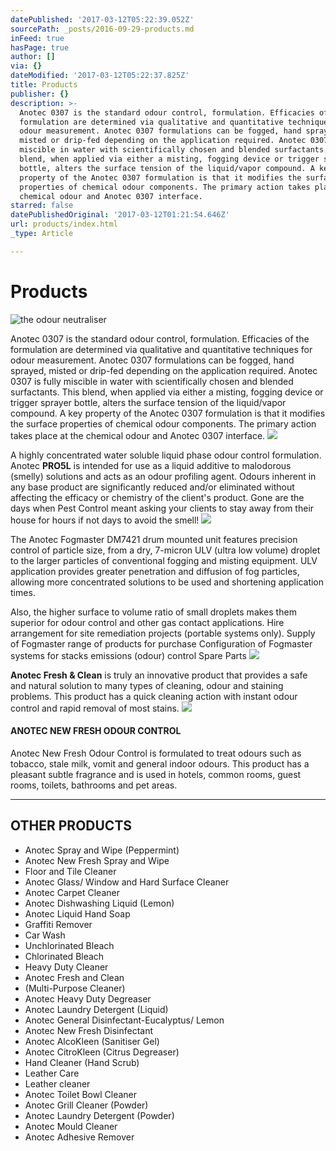 ```yaml
---
datePublished: '2017-03-12T05:22:39.052Z'
sourcePath: _posts/2016-09-29-products.md
inFeed: true
hasPage: true
author: []
via: {}
dateModified: '2017-03-12T05:22:37.825Z'
title: Products
publisher: {}
description: >-
  Anotec 0307 is the standard odour control, formulation. Efficacies of the
  formulation are determined via qualitative and quantitative techniques for
  odour measurement. Anotec 0307 formulations can be fogged, hand sprayed,
  misted or drip-fed depending on the application required. Anotec 0307 is fully
  miscible in water with scientifically chosen and blended surfactants. This
  blend, when applied via either a misting, fogging device or trigger sprayer
  bottle, alters the surface tension of the liquid/vapor compound. A key
  property of the Anotec 0307 formulation is that it modifies the surface
  properties of chemical odour components. The primary action takes place at the
  chemical odour and Anotec 0307 interface.
starred: false
datePublishedOriginal: '2017-03-12T01:21:54.646Z'
url: products/index.html
_type: Article

---
```

# Products
![the odour neutraliser](https://the-grid-user-content.s3-us-west-2.amazonaws.com/049e6dd4-0233-4442-9c65-12a9128bb81a.png)

Anotec 0307 is the standard odour control, formulation. Efficacies of the formulation are determined via qualitative and quantitative techniques for odour measurement. Anotec 0307 formulations can be fogged, hand sprayed, misted or drip-fed depending on the application required. Anotec 0307 is fully miscible in water with scientifically chosen and blended surfactants. This blend, when applied via either a misting, fogging device or trigger sprayer bottle, alters the surface tension of the liquid/vapor compound. A key property of the Anotec 0307 formulation is that it modifies the surface properties of chemical odour components. The primary action takes place at the chemical odour and Anotec 0307 interface.
![](https://s3-us-west-2.amazonaws.com/the-grid-img/p/416a8cfbd172619d993e7a80f54aeb3ec542743d.png)

A highly concentrated water soluble liquid phase odour control formulation. Anotec **PRO5L** is intended for use as a liquid additive to malodorous (smelly) solutions and acts as an odour profiling agent. Odours inherent in any base product are significantly reduced and/or eliminated without affecting the efficacy or chemistry of the client's product. Gone are the days when Pest Control meant asking your clients to stay away from their house for hours if not days to avoid the smell!
![](https://s3-us-west-2.amazonaws.com/the-grid-img/p/874085f32b2e2d1a74fbaa2d98ed0de60a400f4a.png)

The Anotec Fogmaster DM7421 drum mounted unit features precision control of particle size, from a dry, 7-micron ULV (ultra low volume) droplet to the larger particles of conventional fogging and misting equipment. ULV application provides greater penetration and diffusion of fog particles, allowing more concentrated solutions to be used and shortening application times.

Also, the higher surface to volume ratio of small droplets makes them superior for odour control and other gas contact applications. Hire arrangement for site remediation projects (portable systems only). Supply of Fogmaster range of products for purchase Configuration of Fogmaster systems for stacks emissions (odour) control Spare Parts
![](https://s3-us-west-2.amazonaws.com/the-grid-img/p/f7abf4cf0f03f11a55982693e1ef738bd963c50d.png)

**Anotec Fresh & Clean** is truly an innovative product that provides a safe and natural solution to many types of cleaning, odour and staining problems. This product has a quick cleaning action with instant odour control and rapid removal of most stains.
![](https://s3-us-west-2.amazonaws.com/the-grid-img/p/f9b8bace6bd2cab5b60bce49ce89b3a13959fdc9.png)

#### **ANOTEC NEW FRESH ODOUR CONTROL**

Anotec New Fresh Odour Control is formulated to treat odours such as tobacco, stale milk, vomit and general indoor odours. This product has a pleasant subtle fragrance and is used in hotels, common rooms, guest rooms, toilets, bathrooms and pet areas.

---

## OTHER PRODUCTS

* Anotec Spray and Wipe (Peppermint)
* Anotec New Fresh Spray and Wipe
* Floor and Tile Cleaner
* Anotec Glass/ Window and Hard Surface Cleaner
* Anotec Carpet Cleaner
* Anotec Dishwashing Liquid (Lemon)
* Anotec Liquid Hand Soap
* Graffiti Remover
* Car Wash
* Unchlorinated Bleach
* Chlorinated Bleach
* Heavy Duty Cleaner
* Anotec Fresh and Clean
* (Multi-Purpose Cleaner)
* Anotec Heavy Duty Degreaser
* Anotec Laundry Detergent (Liquid)
* Anotec General Disinfectant-Eucalyptus/ Lemon
* Anotec New Fresh Disinfectant
* Anotec AlcoKleen (Sanitiser Gel)
* Anotec CitroKleen (Citrus Degreaser)
* Hand Cleaner (Hand Scrub)
* Leather Care
* Leather cleaner
* Anotec Toilet Bowl Cleaner
* Anotec Grill Cleaner (Powder)
* Anotec Laundry Detergent (Powder)
* Anotec Mould Cleaner
* Anotec Adhesive Remover